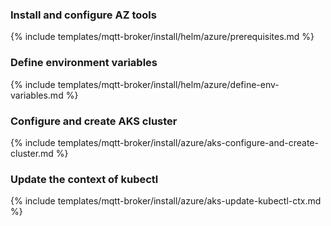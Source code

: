 ### Install and configure AZ tools

{% include templates/mqtt-broker/install/helm/azure/prerequisites.md %} 

### Define environment variables

{% include templates/mqtt-broker/install/helm/azure/define-env-variables.md %}

### Configure and create AKS cluster

{% include templates/mqtt-broker/install/azure/aks-configure-and-create-cluster.md %}

### Update the context of kubectl

{% include templates/mqtt-broker/install/azure/aks-update-kubectl-ctx.md %}
